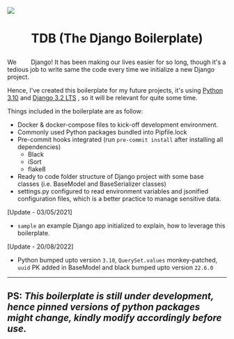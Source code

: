 ![](https://miro.medium.com/max/3000/1*25Le7KoMK_z6BIaM8x74RA.png)
# <p align="center">TDB (The Django Boilerplate) </p>

We <img src="https://static.djangoproject.com/img/fundraising-heart.cd6bb84ffd33.svg" width="25px" height="15px"> Django!
It has been making our lives easier for so long, though it's a tedious job to write same the code every time we initialize a new Django project.

Hence, I've created this boilerplate for my future projects, it's using [Python 3.10](https://www.python.org/downloads/release/python-3106/) and [Django 3.2 LTS](https://docs.djangoproject.com/en/3.2/) , so  it will be relevant for quite some time.

Things included in the boilerplate are as follow:
 - Docker & docker-compose files to kick-off development environment.
 - Commonly used Python packages bundled into Pipfile.lock
 - Pre-commit hooks integrated (run `pre-commit install` after installing all dependencies)
	 - Black
	 - iSort
	 - flake8
 - Ready to code folder structure of Django project with some base classes (i.e. BaseModel and BaseSerializer classes)
 - settings.py configured to read environment variables and jsonified configuration files, which is a better practice to manage sensitive data.

[Update - 03/05/2021]
 - `sample` an example Django app initialized to explain, how to leverage this boilerplate.

[Update - 20/08/2022]
 - Python bumped upto version `3.10`, `QuerySet.values` monkey-patched, `uuid` PK added in BaseModel and black bumped upto version `22.6.0` 

---------------------------------------------------------------------------------
PS: *This boilerplate is still under development, hence pinned versions of python packages might change, kindly modify accordingly before use.*
-------------------------------------------------------
